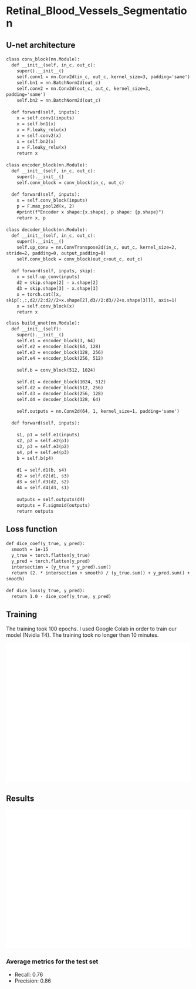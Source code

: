 # Retinal_Blood_Vessels_Segmentation

## U-net architecture
```
class conv_block(nn.Module):
  def __init__(self, in_c, out_c):
    super().__init__()
    self.conv1 = nn.Conv2d(in_c, out_c, kernel_size=3, padding='same')
    self.bn1 = nn.BatchNorm2d(out_c)
    self.conv2 = nn.Conv2d(out_c, out_c, kernel_size=3, padding='same')
    self.bn2 = nn.BatchNorm2d(out_c)

  def forward(self, inputs):
    x = self.conv1(inputs)
    x = self.bn1(x)
    x = F.leaky_relu(x)
    x = self.conv2(x)
    x = self.bn2(x)
    x = F.leaky_relu(x)
    return x

class encoder_block(nn.Module):
  def __init__(self, in_c, out_c):
    super().__init__()
    self.conv_block = conv_block(in_c, out_c)

  def forward(self, inputs):
    x = self.conv_block(inputs)
    p = F.max_pool2d(x, 2)
    #print(f"Encoder x shape:{x.shape}, p shape: {p.shape}")
    return x, p

class decoder_block(nn.Module):
  def __init__(self, in_c, out_c):
    super().__init__()
    self.up_conv = nn.ConvTranspose2d(in_c, out_c, kernel_size=2, stride=2, padding=0, output_padding=0)
    self.conv_block = conv_block(out_c+out_c, out_c)

  def forward(self, inputs, skip):
    x = self.up_conv(inputs)
    d2 = skip.shape[2] - x.shape[2]
    d3 = skip.shape[3] - x.shape[3]
    x = torch.cat([x, skip[:,:,d2//2:d2//2+x.shape[2],d3//2:d3//2+x.shape[3]]], axis=1)
    x = self.conv_block(x)
    return x
```

```
class build_unet(nn.Module):
  def __init__(self):
    super().__init__()
    self.e1 = encoder_block(3, 64)
    self.e2 = encoder_block(64, 128)
    self.e3 = encoder_block(128, 256)
    self.e4 = encoder_block(256, 512)

    self.b = conv_block(512, 1024)

    self.d1 = decoder_block(1024, 512)
    self.d2 = decoder_block(512, 256)
    self.d3 = decoder_block(256, 128)
    self.d4 = decoder_block(128, 64)

    self.outputs = nn.Conv2d(64, 1, kernel_size=1, padding='same')

  def forward(self, inputs):

    s1, p1 = self.e1(inputs)
    s2, p2 = self.e2(p1)
    s3, p3 = self.e3(p2)
    s4, p4 = self.e4(p3)
    b = self.b(p4)
    
    d1 = self.d1(b, s4)
    d2 = self.d2(d1, s3)
    d3 = self.d3(d2, s2)
    d4 = self.d4(d3, s1)

    outputs = self.outputs(d4)
    outputs = F.sigmoid(outputs)
    return outputs
```

## Loss function
```
def dice_coef(y_true, y_pred):
  smooth = 1e-15
  y_true = torch.flatten(y_true)
  y_pred = torch.flatten(y_pred)
  intersection = (y_true * y_pred).sum()
  return (2. * intersection + smooth) / (y_true.sum() + y_pred.sum() + smooth)

def dice_loss(y_true, y_pred):
  return 1.0 - dice_coef(y_true, y_pred)
```

## Training
The training took 100 epochs. I used Google Colab in order to train our model (Nvidia T4). The training took no longer than 10 minutes.

![alt text](https://github.com/jedrzej-put/Retinal_Blood_Vessels_Segmentation/blob/main/plots/metrics.jpg?raw=true)

## Results
![alt text](https://github.com/jedrzej-put/Retinal_Blood_Vessels_Segmentation/blob/main/plots/results.jpg?raw=true)

### Average metrics for the test set
- Recall: 0.76
- Precision: 0.86



